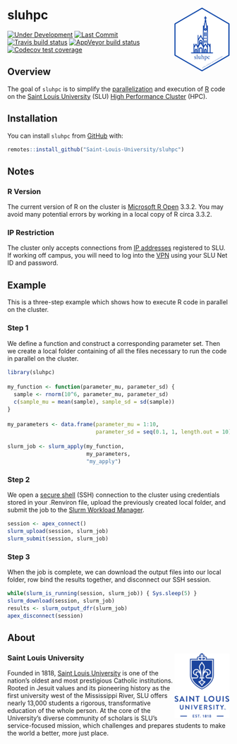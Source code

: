 
<!-- README.md is generated from README.Rmd. Please edit that file -->

# sluhpc <img src="man/figures/sluhpc.png" align="right" width="125px" />

<!-- badges: start -->

[![Under
Development](https://img.shields.io/badge/status-under%20development-red.svg)](https://github.com/Saint-Louis-University/sluhpc)
[![Last
Commit](https://img.shields.io/github/last-commit/Saint-Louis-University/sluhpc.svg)](https://github.com/Saint-Louis-University/sluhpc/commits/master)
[![Travis build
status](https://travis-ci.org/Saint-Louis-University/sluhpc.svg?branch=master)](https://travis-ci.org/Saint-Louis-University/sluhpc)
[![AppVeyor build
status](https://ci.appveyor.com/api/projects/status/github/Saint-Louis-University/sluhpc?branch=master&svg=true)](https://ci.appveyor.com/project/Saint-Louis-University/sluhpc)
[![Codecov test
coverage](https://codecov.io/gh/Saint-Louis-University/sluhpc/branch/master/graph/badge.svg)](https://codecov.io/gh/Saint-Louis-University/sluhpc?branch=master)
<!-- badges: end -->

## Overview

The goal of `sluhpc` is to simplify the
[parallelization](https://en.wikipedia.org/wiki/Parallel_computing) and
execution of
[R](https://en.wikipedia.org/wiki/R_\(programming_language\)) code on
the [Saint Louis University](https://www.slu.edu) (SLU) [High
Performance Cluster](https://apex.slu.edu) (HPC).

## Installation

You can install `sluhpc` from
[GitHub](https://github.com/Saint-Louis-University/sluhpc) with:

``` r
remotes::install_github("Saint-Louis-University/sluhpc")
```

## Notes

### R Version

The current version of R on the cluster is [Microsoft R
Open](https://mran.microsoft.com/open) 3.3.2. You may avoid many
potential errors by working in a local copy of R circa 3.3.2.

### IP Restriction

The cluster only accepts connections from [IP
addresses](https://en.wikipedia.org/wiki/IP_address) registered to SLU.
If working off campus, you will need to log into the
[VPN](https://vpn.slu.edu/+CSCOE+/logon.html) using your SLU Net ID and
password.

## Example

This is a three-step example which shows how to execute R code in
parallel on the cluster.

### Step 1

We define a function and construct a corresponding parameter set. Then
we create a local folder containing of all the files necessary to run
the code in parallel on the cluster.

``` r
library(sluhpc)

my_function <- function(parameter_mu, parameter_sd) {
  sample <- rnorm(10^6, parameter_mu, parameter_sd)
  c(sample_mu = mean(sample), sample_sd = sd(sample))
}

my_parameters <- data.frame(parameter_mu = 1:10,
                            parameter_sd = seq(0.1, 1, length.out = 10))

slurm_job <- slurm_apply(my_function, 
                         my_parameters, 
                         "my_apply")
```

### Step 2

We open a [secure shell](https://en.wikipedia.org/wiki/Secure_Shell)
(SSH) connection to the cluster using credentials stored in your
.Renviron file, upload the previously created local folder, and submit
the job to the [Slurm Workload
Manager](https://en.wikipedia.org/wiki/Slurm_Workload_Manager).

``` r
session <- apex_connect()
slurm_upload(session, slurm_job)
slurm_submit(session, slurm_job)
```

### Step 3

When the job is complete, we can download the output files into our
local folder, row bind the results together, and disconnect our SSH
session.

``` r
while(slurm_is_running(session, slurm_job)) { Sys.sleep(5) }
slurm_download(session, slurm_job)
results <- slurm_output_dfr(slurm_job)
apex_disconnect(session)
```

## About

### Saint Louis University <img src="man/figures/edu.slu.marcom-logowithyear_rgb.png" align="right" width="125px" />

Founded in 1818, [Saint Louis University](https://www.slu.edu) is one of
the nation’s oldest and most prestigious Catholic institutions. Rooted
in Jesuit values and its pioneering history as the first university west
of the Mississippi River, SLU offers nearly 13,000 students a rigorous,
transformative education of the whole person. At the core of the
University’s diverse community of scholars is SLU’s service-focused
mission, which challenges and prepares students to make the world a
better, more just place.
